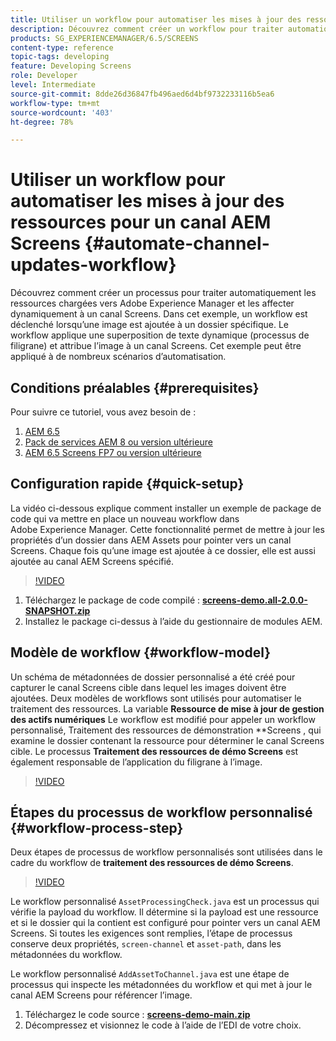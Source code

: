 ```yaml
---
title: Utiliser un workflow pour automatiser les mises à jour des ressources pour un canal AEM Screens
description: Découvrez comment créer un workflow pour traiter automatiquement les ressources chargées dans Adobe Experience Manager et les affecter dynamiquement à un canal Screens.
products: SG_EXPERIENCEMANAGER/6.5/SCREENS
content-type: reference
topic-tags: developing
feature: Developing Screens
role: Developer
level: Intermediate
source-git-commit: 8dde26d36847fb496aed6d4bf9732233116b5ea6
workflow-type: tm+mt
source-wordcount: '403'
ht-degree: 78%

---
```



# Utiliser un workflow pour automatiser les mises à jour des ressources pour un canal AEM Screens {#automate-channel-updates-workflow}

Découvrez comment créer un processus pour traiter automatiquement les ressources chargées vers Adobe Experience Manager et les affecter dynamiquement à un canal Screens. Dans cet exemple, un workflow est déclenché lorsqu’une image est ajoutée à un dossier spécifique. Le workflow applique une superposition de texte dynamique (processus de filigrane) et attribue l’image à un canal Screens. Cet exemple peut être appliqué à de nombreux scénarios d’automatisation.

## Conditions préalables {#prerequisites}

Pour suivre ce tutoriel, vous avez besoin de :

1. [AEM 6.5](https://experienceleague.adobe.com/fr/docs/experience-manager-65)
1. [Pack de services AEM 8 ou version ultérieure](https://experienceleague.adobe.com/fr/docs/experience-manager-65/content/release-notes/release-notes)
1. [AEM 6.5 Screens FP7 ou version ultérieure](https://experienceleague.adobe.com/fr/docs/experience-manager-screens/user-guide/release-notes/release-notes-fp-202103)

## Configuration rapide {#quick-setup}

La vidéo ci-dessous explique comment installer un exemple de package de code qui va mettre en place un nouveau workflow dans Adobe Experience Manager. Cette fonctionnalité permet de mettre à jour les propriétés d’un dossier dans AEM Assets pour pointer vers un canal Screens. Chaque fois qu’une image est ajoutée à ce dossier, elle est aussi ajoutée au canal AEM Screens spécifié.

>[!VIDEO](https://video.tv.adobe.com/v/333174/?quality=12&learn=on)

1. Téléchargez le package de code compilé : **[screens-demo.all-2.0.0-SNAPSHOT.zip](./assets/screens-demo.all-2.0.0-SNAPSHOT.zip)**
1. Installez le package ci-dessus à l’aide du gestionnaire de modules AEM.

## Modèle de workflow {#workflow-model}

Un schéma de métadonnées de dossier personnalisé a été créé pour capturer le canal Screens cible dans lequel les images doivent être ajoutées. Deux modèles de workflows sont utilisés pour automatiser le traitement des ressources. La variable **Ressource de mise à jour de gestion des actifs numériques** Le workflow est modifié pour appeler un workflow personnalisé, Traitement des ressources de démonstration **Screens , qui examine le dossier contenant la ressource pour déterminer le canal Screens cible. Le processus **Traitement des ressources de démo Screens** est également responsable de l’application du filigrane à l’image.

>[!VIDEO](https://video.tv.adobe.com/v/333175/?quality=12&learn=on)

## Étapes du processus de workflow personnalisé {#workflow-process-step}

Deux étapes de processus de workflow personnalisés sont utilisées dans le cadre du workflow de **traitement des ressources de démo Screens**.

>[!VIDEO](https://video.tv.adobe.com/v/333179/?quality=12&learn=on)

Le workflow personnalisé `AssetProcessingCheck.java` est un processus qui vérifie la payload du workflow. Il détermine si la payload est une ressource et si le dossier qui la contient est configuré pour pointer vers un canal AEM Screens. Si toutes les exigences sont remplies, l’étape de processus conserve deux propriétés, `screen-channel` et `asset-path`, dans les métadonnées du workflow.

Le workflow personnalisé `AddAssetToChannel.java` est une étape de processus qui inspecte les métadonnées du workflow et qui met à jour le canal AEM Screens pour référencer l’image.

1. Téléchargez le code source : **[screens-demo-main.zip](./assets/screens-demo-main.zip)**
1. Décompressez et visionnez le code à l’aide de l’EDI de votre choix.

